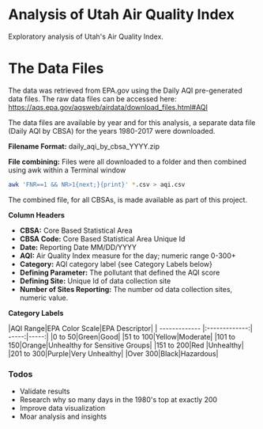 # Analysis of Utah Air Quality Index
Exploratory analysis of Utah's Air Quality Index. 

# The Data Files
The data was retrieved from EPA.gov using the Daily AQI pre-generated data files. The raw data files can be accessed here: https://aqs.epa.gov/aqsweb/airdata/download_files.html#AQI

The data files are available by year and for this analysis, a separate data file (Daily AQI by CBSA) for the years 1980-2017 were downloaded. 

__Filename Format:__ daily_aqi_by_cbsa_YYYY.zip

__File combining:__ Files were all downloaded to a folder and then combined using awk within a Terminal window

```sh
awk 'FNR==1 && NR>1{next;}{print}' *.csv > aqi.csv
```
The combined file, for all CBSAs, is made available as part of this project.

__Column Headers__
- __CBSA:__ Core Based Statistical Area
- __CBSA Code:__ Core Based Statistical Area Unique Id
- __Date:__ Reporting Date MM/DD/YYYY
- __AQI:__ Air Quality Index measure for the day; numeric range 0-300+
- __Category:__ AQI category label {see Category Labels below}
- __Defining Parameter:__ The pollutant that defined the AQI score
- __Defining Site:__ Unique Id of data collection site
- __Number of Sites Reporting:__ The number od data collection sites, numeric value.

__Category Labels__

|AQI Range|EPA Color Scale|EPA Descriptor|
| ------------- |:-------------:| -----:|-----:|
|0 to 50|Green|Good|
|51 to 100|Yellow|Moderate|
|101 to 150|Orange|Unhealthy for Sensitive Groups|
|151 to 200|Red |Unhealthy|
|201 to 300|Purple|Very Unhealthy|
|Over 300|Black|Hazardous|

### Todos

 - Validate results
 - Research why so many days in the 1980's top at exactly 200
 - Improve data visualization
 - Moar analysis and insights
